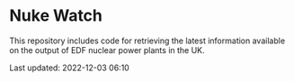 # Nuke Watch

This repository includes code for retrieving the latest information available on the output of EDF nuclear power plants in the UK.

Last updated: 2022-12-03 06:10